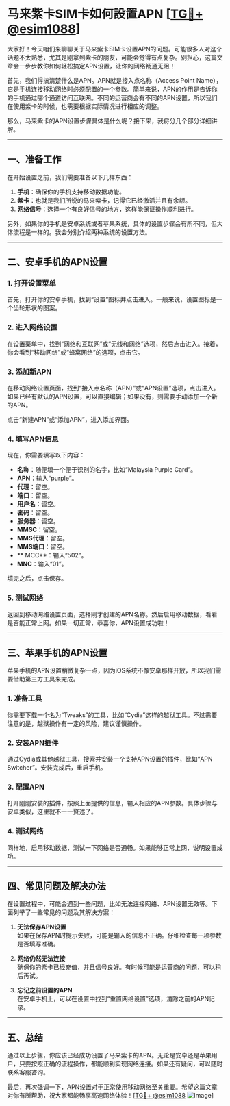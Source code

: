 # 马来紫卡SIM卡如何設置APN [[TG💪+ @esim1088](https://t.me/s/esim1088)]

大家好！今天咱们来聊聊关于马来紫卡SIM卡设置APN的问题。可能很多人对这个话题不太熟悉，尤其是刚拿到紫卡的朋友，可能会觉得有点复杂。别担心，这篇文章会一步步教你如何轻松搞定APN设置，让你的网络畅通无阻！

首先，我们得搞清楚什么是APN。APN就是接入点名称（Access Point Name），它是手机连接移动网络时必须配置的一个参数。简单来说，APN的作用是告诉你的手机通过哪个通道访问互联网。不同的运营商会有不同的APN设置，所以我们在使用紫卡的时候，也需要根据实际情况进行相应的调整。

那么，马来紫卡的APN设置步骤具体是什么呢？接下来，我将分几个部分详细讲解。

---

## 一、准备工作

在开始设置之前，我们需要准备以下几样东西：

1. **手机**：确保你的手机支持移动数据功能。
2. **紫卡**：也就是我们所说的马来紫卡，记得它已经激活并且有余额。
3. **网络信号**：选择一个有良好信号的地方，这样能保证操作顺利进行。

另外，如果你的手机是安卓系统或者苹果系统，具体的设置步骤会有所不同，但大体流程是一样的。我会分别介绍两种系统的设置方法。

---

## 二、安卓手机的APN设置

### 1. 打开设置菜单

首先，打开你的安卓手机，找到“设置”图标并点击进入。一般来说，设置图标是一个齿轮形状的图案。

### 2. 进入网络设置

在设置菜单中，找到“网络和互联网”或“无线和网络”选项，然后点击进入。接着，你会看到“移动网络”或“蜂窝网络”的选项，点击它。

### 3. 添加新APN

在移动网络设置页面，找到“接入点名称（APN）”或“APN设置”选项，点击进入。如果已经有默认的APN设置，可以直接编辑；如果没有，则需要手动添加一个新的APN。

点击“新建APN”或“添加APN”，进入添加界面。

### 4. 填写APN信息

现在，你需要填写以下内容：

- **名称**：随便填一个便于识别的名字，比如“Malaysia Purple Card”。
- **APN**：输入“purple”。
- **代理**：留空。
- **端口**：留空。
- **用户名**：留空。
- **密码**：留空。
- **服务器**：留空。
- **MMSC**：留空。
- **MMS代理**：留空。
- **MMS端口**：留空。
- ** MCC**：输入“502”。
- **MNC**：输入“01”。

填完之后，点击保存。

### 5. 测试网络

返回到移动网络设置页面，选择刚才创建的APN名称。然后启用移动数据，看看是否能正常上网。如果一切正常，恭喜你，APN设置成功啦！

---

## 三、苹果手机的APN设置

苹果手机的APN设置稍微复杂一点，因为iOS系统不像安卓那样开放，所以我们需要借助第三方工具来完成。

### 1. 准备工具

你需要下载一个名为“Tweaks”的工具，比如“Cydia”这样的越狱工具。不过需要注意的是，越狱操作有一定的风险，建议谨慎操作。

### 2. 安装APN插件

通过Cydia或其他越狱工具，搜索并安装一个支持APN设置的插件，比如“APN Switcher”。安装完成后，重启手机。

### 3. 配置APN

打开刚刚安装的插件，按照上面提供的信息，输入相应的APN参数。具体步骤与安卓类似，这里就不一一赘述了。

### 4. 测试网络

同样地，启用移动数据，测试一下网络是否通畅。如果能够正常上网，说明设置成功。

---

## 四、常见问题及解决办法

在设置过程中，可能会遇到一些问题，比如无法连接网络、APN设置无效等。下面列举了一些常见的问题及其解决方案：

1. **无法保存APN设置**  
   如果在保存APN时提示失败，可能是输入的信息不正确。仔细检查每一项参数是否填写准确。

2. **网络仍然无法连接**  
   确保你的紫卡已经充值，并且信号良好。有时候可能是运营商的问题，可以稍后再试。

3. **忘记之前设置的APN**  
   在安卓手机上，可以在设置中找到“重置网络设置”选项，清除之前的APN记录。

---

## 五、总结

通过以上步骤，你应该已经成功设置了马来紫卡的APN。无论是安卓还是苹果用户，只要按照正确的流程操作，都能顺利实现网络连接。如果还有疑问，可以随时联系客服咨询。

最后，再次强调一下，APN设置对于正常使用移动网络至关重要。希望这篇文章对你有所帮助，祝大家都能畅享高速网络体验！[[TG💪+ @esim1088](https://t.me/s/esim1088) ![Image](https://i.postimg.cc/4NQfJmqS/Snipaste-2025-05-13-00-14-12.png)]